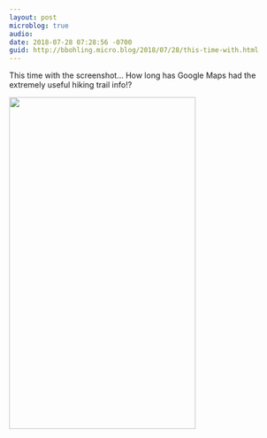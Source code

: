 ```yaml
---
layout: post
microblog: true
audio: 
date: 2018-07-28 07:28:56 -0700
guid: http://bbohling.micro.blog/2018/07/28/this-time-with.html
---
```

This time with the screenshot...
How long has Google Maps had the extremely useful hiking trail info!?

<img src="http://micro.brandonbohling.com/uploads/2018/017244cae0.jpg" width="337" height="600" />
